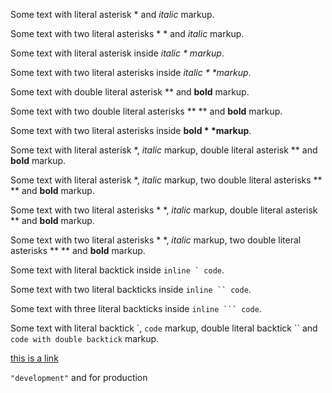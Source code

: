 Some text with literal asterisk \* and *italic* markup.

Some text with two literal asterisks \* \* and *italic* markup.

Some text with literal asterisk inside *italic \* markup*.

Some text with two literal asterisks inside *italic \* \*markup*.

Some text with double literal asterisk \*\* and **bold** markup.

Some text with two double literal asterisks \*\* \*\* and **bold** markup.

Some text with two literal asterisks inside **bold \* \*markup**.

Some text with literal asterisk \*, *italic* markup, double literal asterisk \*\* and **bold** markup.

Some text with literal asterisk \*, *italic* markup, two double literal asterisks \*\* \*\* and **bold** markup.

Some text with two literal asterisks \* \*, *italic* markup, double literal asterisk \*\* and **bold** markup.

Some text with two literal asterisks \* \*, *italic* markup, two double literal asterisks \*\* \*\* and **bold** markup.

Some text with literal backtick inside ``inline ` code``.

Some text with two literal backticks inside ```inline `` code```.

Some text with three literal backticks inside ````inline ``` code````.

Some text with literal backtick \`, `code` markup, double literal backtick \`\` and ``code with double backtick`` markup.

[this is a link](href "title with \" characters")

`"development"` and for production
